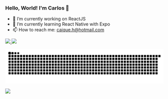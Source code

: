 ### Hello, World! I'm Carlos 👋

- 🔭 I’m currently working on ReactJS
- 🌱 I’m currently learning React Native with Expo
- 📫 How to reach me: caique.h@hotmail.com

<div>
  <a href="https://github.com/carlosh-dev">
  <img height="180em" src="https://github-readme-stats.vercel.app/api?username=carlosh-dev&show_icons=true&theme=dark&include_all_commits=true&count_private=true"/>
  <img height="180em" src="https://github-readme-stats.vercel.app/api/top-langs/?username=carlosh-dev&layout=compact&langs_count=7&theme=dark"/>
</div>


![Snake animation](https://github.com/carlosh-dev/carlosh-dev/blob/output/github-contribution-grid-snake.svg)

<div> 
  <a href="https://www.linkedin.com/in/carlos-henrique-vieira-de-lima-541875182/" target="_blank"><img src="https://img.shields.io/badge/-LinkedIn-%230077B5?style=for-the-badge&logo=linkedin&logoColor=white" target="_blank"></a> 
</div>
